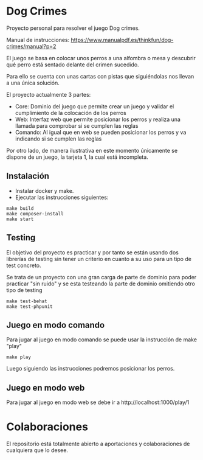 # Dog Crimes
Proyecto personal para resolver el juego Dog crimes.

Manual de instrucciones: https://www.manualpdf.es/thinkfun/dog-crimes/manual?p=2

El juego se basa en colocar unos perros a una alfombra o mesa y descubrir qué perro está
sentado delante del crimen sucedido.

Para ello se cuenta con unas cartas con pistas que siguiéndolas nos llevan a una única solución.

El proyecto actualmente 3 partes:

* Core: Dominio del juego que permite crear un juego y validar el cumplimiento de la colocación de los perros
* Web: Interfaz web que permite posicionar los perros y realiza una llamada para comprobar si se cumplen las reglas
* Comando: Al igual que en web se pueden posicionar los perros y va indicando si se cumplen las reglas

Por otro lado, de manera ilustrativa en este momento únicamente se dispone de un juego, la tarjeta 1, la cual está incompleta.

## Instalación

* Instalar docker y make.
* Ejecutar las instrucciones siguientes:

````shell
make build
make composer-install
make start
````

## Testing

El objetivo del proyecto es practicar y por tanto se están usando dos librerías de testing
sin tener un criterio en cuanto a su uso para un tipo de test concreto.

Se trata de un proyecto con una gran carga de parte de dominio para poder practicar "sin ruido"
y se esta testeando la parte de dominio omitiendo otro tipo de testing

````shell
make test-behat
make test-phpunit
````

## Juego en modo comando

Para jugar al juego en modo comando se puede usar la instrucción de make "play" 

````shell
make play
````

Luego siguiendo las instrucciones podremos posicionar los perros.

## Juego en modo web

Para jugar al juego en modo web se debe ir a http://localhost:1000/play/1 

# Colaboraciones

El repositorio está totalmente abierto a aportaciones y colaboraciones de cualquiera que lo desee.

